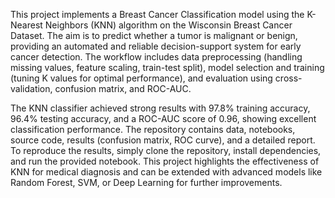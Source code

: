 This project implements a Breast Cancer Classification model using the K-Nearest Neighbors (KNN) algorithm on the Wisconsin Breast Cancer Dataset. The aim is to predict whether a tumor is malignant or benign, providing an automated and reliable decision-support system for early cancer detection. The workflow includes data preprocessing (handling missing values, feature scaling, train-test split), model selection and training (tuning K values for optimal performance), and evaluation using cross-validation, confusion matrix, and ROC-AUC.

The KNN classifier achieved strong results with 97.8% training accuracy, 96.4% testing accuracy, and a ROC-AUC score of 0.96, showing excellent classification performance. The repository contains data, notebooks, source code, results (confusion matrix, ROC curve), and a detailed report. To reproduce the results, simply clone the repository, install dependencies, and run the provided notebook. This project highlights the effectiveness of KNN for medical diagnosis and can be extended with advanced models like Random Forest, SVM, or Deep Learning for further improvements.
